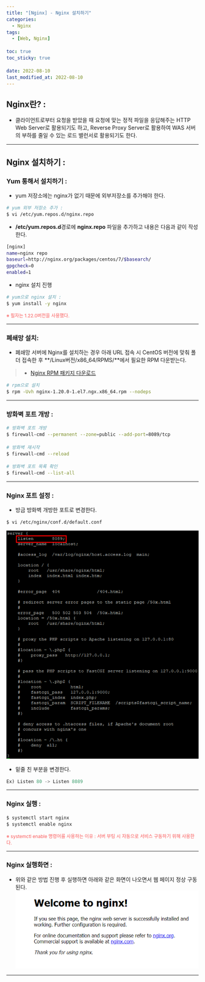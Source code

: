 ```yaml
---
title: "[Nginx] - Nginx 설치하기"
categories:
  - Nginx
tags:
  - [Web, Nginx]

toc: true
toc_sticky: true

date: 2022-08-10
last_modified_at: 2022-08-10
---
```


## Nginx란? :
- 클라이언트로부터 요청을 받았을 때 요청에 맞는 정적 파일을 응답해주는 HTTP Web Server로 활용되기도 하고, Reverse Proxy Server로 활용하여 WAS 서버의 부하를 줄일 수 있는 로드 밸런서로 활용되기도 한다.

* * *

## Nginx 설치하기 :

### Yum 통해서 설치하기 :
- yum 저장소에는 nginx가 없기 때문에 외부저장소를 추가해야 한다.
```bash
# yum 외부 저장소 추가 :
$ vi /etc/yum.repos.d/nginx.repo
```

- **/etc/yum.repos.d**경로에 **nginx.repo** 파일을 추가하고 내용은 다음과 같이 작성한다.
```bash
[nginx]
name=nginx repo
baseurl=http://nginx.org/packages/centos/7/$basearch/
gpgcheck=0
enabled=1
```

- nginx 설치 진행
```bash
# yum으로 nginx 설치 :
$ yum install -y nginx
```

<span style="color:#FA5858; font-size:12px">※ 필자는 1.22.0버전을 사용했다.</span>

* * *

### 폐쇄망 설치:
- 폐쇄망 서버에 Nginx를 설치하는 경우 아래 URL 접속 시 CentOS 버전에 맞춰 폴더 접속한 후 **/Linux버전/x86_64/RPMS/**에서  필요한 RPM 다운받는다.
> * [Nginx RPM 패키지 다운로드](https://nginx.org/packages/centos/ "Nginx RPM 패키지 다운로드")

```bash
# rpm으로 설치
$ rpm -Uvh nginx-1.20.0-1.el7.ngx.x86_64.rpm --nodeps
```

* * *

### 방화벽 포트 개방 :
```bash
# 방화벽 포트 개방
$ firewall-cmd --permanent --zone=public --add-port=8089/tcp

# 방화벽 재시작
$ firewall-cmd --reload

# 방화벽 포트 목록 확인
$ firewall-cmd --list-all
```

* * *

### Nginx 포트 설정 :
- 방금 방화벽 개방한 포트로 변경한다.
```bash
$ vi /etc/nginx/conf.d/default.conf
```
[![텍스트](/assets/images/Linux/Nginx%20%ED%8F%AC%ED%8A%B8%20%EB%B3%80%EA%B2%BD.PNG)](/assets/images/Linux/Nginx%20%ED%8F%AC%ED%8A%B8%20%EB%B3%80%EA%B2%BD.PNG)
- 밑줄 친 부분을 변경한다.
```javascript
Ex) Listen 80 -> Listen 8089
```

* * *

### Nginx 실행 :
```bash
$ systemctl start nginx
$ systemctl enable nginx
```

<span style="color:#FA5858; font-size:12px">※ systemctl enable 명령어를 사용하는 이유 : 서버 부팅 시 자동으로 서비스 구동하기 위해 사용한다.</span>

* * *

### Nginx 실행화면 :
- 위와 같은 방법 진행 후 실행하면 아래와 같은 화면이 나오면서 웹 페이지 정상 구동된다.
[![텍스트](/assets/images/Linux/Nginx%20%EC%84%B1%EA%B3%B5%ED%99%94%EB%A9%B4.PNG)](/assets/images/Linux/Nginx%20%EC%84%B1%EA%B3%B5%ED%99%94%EB%A9%B4.PNG)

* * *